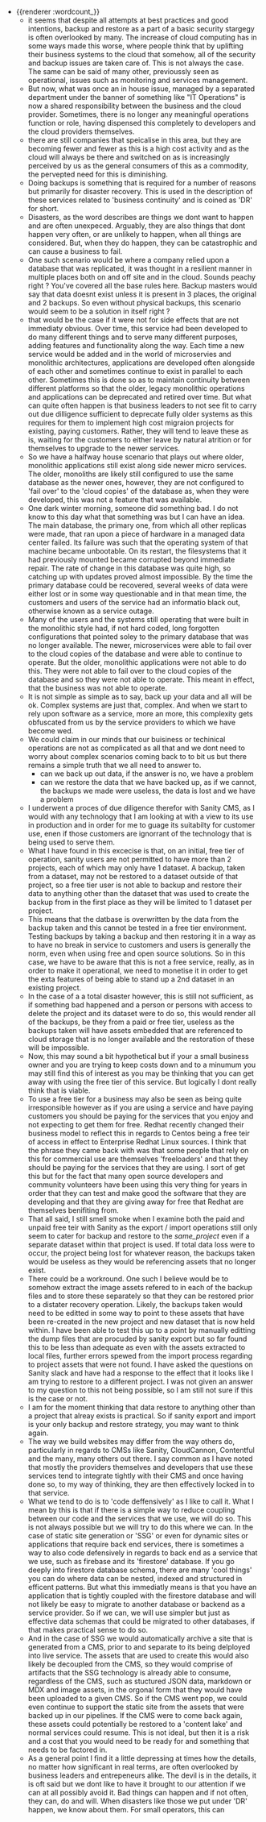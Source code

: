 - {{renderer :wordcount_}}
	- it seems that despite all attempts at best practices and good intentions, backup and restore as a part of a basic security stargegy is often overlooked by many. The increase of cloud computing has in some ways made this worse, where people think that by uplifting their business systems to the cloud that somehow, all of the security and backup issues are taken care of. This is not always the case. The same can be said of many other, previoussly seen as operational, issues such as monitoring and services management.
	- But now, what was once an in house issue, managed by a separated department under the banner of something like "IT Operations" is now a shared responsibility between the business and the cloud provider. Sometimes, there is no longer any meaningful operations function or role, having dispensed this completely to developers and the cloud providers themselves.
	- there are still companies that speicalise in this area, but they are becoming fewer and fewer as this is a high cost activity and as the cloud will always be there and switched on as is increasingly perceived by us as the general consumers of this as a commodity, the pervepted need for this is diminishing.
	- Doing backups is something that is required for a number of reasons but primarily for disaster recovery. This is used in the description of these services related to 'business continuity' and is coined as 'DR' for short.
	- Disasters, as the word describes are things we dont want to happen and are often unexpeced. Arguably, they are also things that dont happen very often, or are unlikely to happen, when all things are considered. But, when they do happen, they can be catastrophic and can cause a business to fail.
	- One such scenario would be where a company relied upon a database that was replicated, it was thought in a resilient manner in multiple places both on and off site and in the cloud. Sounds peachy right ? You've covered all the base rules here. Backup masters would say that data doesnt exist unless it is present in 3 places, the original and 2 backups. So even without physical backups, this scenario would seem to be a solution in itself right ?
	- that would be the case if it were not for side effects that are not immediaty obvious. Over time, this service had been developed to do many different things and to serve many different purposes, adding features and functionality along the way. Each time a new service would be added and in the world of microservies and monolithic architectures, applications are developed often alongside of each other and sometimes continue to exist in parallel to each other. Sometimes this is done so as to maintain continuity between different platforms so that the older, legacy monolithic operations and applications can be deprecated and retired over time. But what can quite often happen is that business leaders to not see fit to carry out due dilligence sufficient to deprecate fully older systems as this requires for them to implement high cost migraion projects for existing, paying customers. Rather, they will tend to leave these as is, waiting for the customers to either leave by natural atrition or for themselves to upgrade to the newer services.
	- So we have a halfway house scenario that plays out where older, monolithic applications still exist along side newer micro services. The older, monoliths are likely still configured to use the same database as the newer ones, however, they are not configured to 'fail over' to the 'cloud copies' of the database as, when they were developed, this was not a feature that was available.
	- One dark winter morning, someone did something bad. I do not know to this day what that something was but I can have an idea. The main database, the primary one, from which all other replicas were made, that ran upon a piece of hardware in a managed data center failed. Its failure was such that the operating system of that machine became unbootable. On its restart, the filesystems that it had previously mounted became corrupted beyond immediate repair. The rate of change in this database was quite high, so catching up with updates proved almost impossible. By the time the primary database could be recovered, several weeks of data were either lost or in some way questionable and in that mean time, the customers and users of the service had an informatio black out, otherwise known as a service outage.
	- Many of the users and the systems still operating that were built in the monolithic style had, if not hard coded, long forgotten configurations that pointed soley to the primary database that was no longer available. The newer, microservices were able to fail over to the cloud copies of the database and were able to continue to operate. But the older, monolithic applications were not able to do this. They were not able to fail over to the cloud copies of the database and so they were not able to operate. This meant in effect, that the business was not able to operate.
	- It is not simple as simple as to say, back up your data and all will be ok. Complex systems are just that, complex. And when we start to rely upon software as a service, more an more, this complexity gets obfuscated from us by the service providers to which we have become wed.
	- We could claim in our minds that our buisiness or techinical operations are not as complicated as all that and we dont need to worry about complex scenarios coming back to to bit us but there remains a simple truth that we all need to answer to.
		- can we back up out data, if the answer is no, we have a problem
		- can we restore the data that we have backed up, as if we cannot, the backups we made were useless, the data is lost and we have a problem
	- I underwent a proces of due diligence therefor with Sanity CMS, as I would with any technology that I am looking at with a view to its use in production and in order for me to guage its suitabilty for customer use, enen if those customers are ignorrant of the technology that is being used to serve them.
	- What I have found in this excecise is that, on an initial, free tier of operation, sanity users are not permitted to have more than 2 projects, each of which may only have 1 dataset. A backup, taken from a dataset, may not be restored to a dataset outside of that project, so a free tier user is not able to backup and restore their data to anything other than the dataset that was used to create the backup from in the first place as they will be limited to 1 dataset per project.
	- This means that the datbase is overwritten by the data from the backup taken and this cannot be tested in a free tier environment. Testing backups by taking a backup and then restoring it in a way as to have no break in service to customers and users is generally the norm, even when using free and open source solutions. So in this case, we have to be aware that this is not a free service, really, as in order to make it operational, we need to monetise it in order to get the exta features of being able to stand up a 2nd dataset in an existing project.
	- In the case of a a total disaster however, this is still not sufficient, as if something bad happened and a person or persons with access to delete the project and its dataset were to do so, this would render all of the backups, be they from a paid or free tier, useless as the backups taken will have assets embedded that are referenced to cloud storage that is no longer available and the restoration of these will be impossible.
	- Now, this may sound a bit hypothetical but if your a small business owner and you are trying to keep costs down and to a minumum you may still find this of interest as you may be thinking that you can get away with using the free tier of this service. But logically I dont really think that is viable.
	- To use a free tier for a business may also be seen as being quite irresponsible however as if you are using a service and have paying customers you should be paying for the services that you enjoy and not expecting to get them for free. Redhat recently changed their business model to reflect this in regards to Centos being a free teir of access in effect to Enterprise Redhat Linux sources. I think that the phrase they came back with was that some people that rely on this for commercial use are themselves 'freeloaders' and that they should be paying for the services that they are using. I sort of get this but for the fact that many open source developers and community volunteers have been using this very thing for years in order that they can test and make good the software that they are developing and that they are giving away for free that Redhat are themselves benifiting from.
	- That all said, I still smell smoke when I examine both the paid and unpaid free teir with Sanity as the export / import operations still only seem to cater for backup and restore to the _same_project_ even if a separate dataset within that project is used. If total data loss were to occur, the project being lost for whatever reason, the backups taken would be useless as they would be referencing assets that no longer exist.
	- There could be a workround. One such I believe would be to somehow extract the image assets refered to in each of the backup files and to store these separately so that they can be restored prior to a distater recovery operation. Likely, the backups taken would need to be editted in some way to point to these assets that have been re-created in the new project and new dataset that is now held within. I have been able to test this up to a point by manually editting the dump files that are procuded by sanity export but so far found this to be less than adequate as even with the assets extracted to local files, further errors spewed from the import process regarding to project assets that were not found. I have asked the questions on Sanity slack and have had a response to the effect that it looks like I am trying to restore to a different project. I was not given an answer to my question to this not being possible, so I am still not sure if this is the case or not.
	- I am for the moment thinking that data restore to anything other than a project that alreay exists is practical. So if sanity export and import is your only backup and restore strategy, you may want to think again.
	- The way we build websites may differ from the way others do, particularly in regards to CMSs like Sanity, CloudCannon, Contentful and the many, many others out there. I say common as I have noted that mostly the providers themselves and developers that use these services tend to integrate tightly with their CMS and once having done so, to my way of thinking, they are then effectively locked in to that service.
	- What we tend to do is to 'code deffensively' as I like to call it. What I mean by this is that if there is a simple way to reduce coupling between our code and the services that we use, we will do so. This is not always possible but we will try to do this where we can. In the case of static site generation or 'SSG' or even for dynamic sites or applications that require back end services, there is sometimes a way to also code defensively in regards to back end as a service that we use, such as firebase and its 'firestore' database. If you go deeply into firestore database schema, there are many 'cool things' you can do where data can be nested, indexed and structured in efficent patterns. But what this immediatly means is that you have an application that is tightly coupled with the firestore database and will not likely be easy to migrate to another database or backend as a service provider. So if we can, we will use simpler but just as effective data schemas that could be migrated to other databases, if that makes practical sense to do so.
	- And in the case of SSG we would automatically archive a site that is generated from a CMS, prior to and separate to its being delployed into live service. The assets that are used to create this would also likely be decoupled from the CMS, so they would comprise of artifacts that the SSG technology is already able to consume, regardless of the CMS, such as stuctured JSON data, markdown or MDX and image assets, in the orgonal form that they would have been uploaded to a given CMS. So if the CMS went pop, we could even continue to support the static site from the assets that were backed up in our pipelines. If the CMS were to come back again, these assets could potentially be restored to a 'content lake' and normal services could resume. This is not ideal, but then it is a risk and a cost that you would need to be ready for and something that needs to be factored in.
	- As a general point I find it a little depressing at times how the details, no matter how significant in real terms, are often overlooked by business leaders and entrepeneurs alike. The devil is in the details, it is oft said but we dont like to have it brought to our attention if we can at all possibly avoid it. Bad things can happen and if not often, they can, do and will. When disasters like those we put under 'DR' happen, we know about them. For small operators, this can